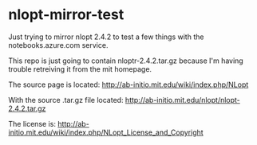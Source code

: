 # nlopt-mirror-test

Just trying to mirror nlopt 2.4.2 to test a few things with the notebooks.azure.com service.

This repo is just going to contain nloptr-2.4.2.tar.gz because I'm having trouble retreiving it from the mit homepage.

The source page is located: http://ab-initio.mit.edu/wiki/index.php/NLopt

With the source .tar.gz file located: http://ab-initio.mit.edu/nlopt/nlopt-2.4.2.tar.gz

The license is: http://ab-initio.mit.edu/wiki/index.php/NLopt_License_and_Copyright
